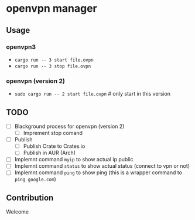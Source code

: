 # openvpn manager
## Usage
### openvpn3
- `cargo run -- 3 start file.ovpn`
- `cargo run -- 3 stop file.ovpn`

### openvpn (version 2)
- `sudo cargo run -- 2 start file.ovpn` # only start in this version

## TODO
 - [ ] Blackground process for openvpn (version 2)
   - [ ] Imprement stop comand
 - [ ] Publish
   - [ ] Publish Crate to Crates.io
   - [ ] Publish in AUR (Arch)
 - [ ] Implemnt command `myip` to show actual ip public
 - [ ] Implemnt command `status` to show actual status (connect to vpn or not)
 - [ ] Implemnt command `ping` to show ping (this is a wrapper command to `ping google.com`)

## Contribution
Welcome
